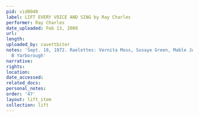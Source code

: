 ```yaml
---
pid: vid0048
label: LIFT EVERY VOICE AND SING by Ray Charles
performer: Ray Charles
date_uploaded: Feb 13, 2009
url: 
length: 
uploaded_by: cavettbiter
notes: 'Sept. 18, 1972. Raelettes: Vernita Moss, Susaye Green, Mable John, Dorothy
  B Yarborough'
narrative: 
rights: 
location: 
date_accessed: 
related_docs: 
personal_notes: 
order: '47'
layout: lift_item
collection: lift
---
```

